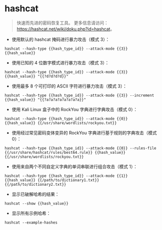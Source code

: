 # hashcat

> 快速而先进的密码恢复工具。
> 更多信息请访问：<https://hashcat.net/wiki/doku.php?id=hashcat>。

- 使用默认的 hashcat 掩码进行暴力攻击（模式 3）：

`hashcat --hash-type {{hash_type_id}} --attack-mode {{3}} {{hash_value}}`

- 使用已知的 4 位数字模式进行暴力攻击（模式 3）：

`hashcat --hash-type {{hash_type_id}} --attack-mode {{3}} {{hash_value}} "{{?d?d?d?d}}"`

- 使用最多 8 个可打印的 ASCII 字符进行暴力攻击（模式 3）：

`hashcat --hash-type {{hash_type_id}} --attack-mode {{3}} --increment {{hash_value}} "{{?a?a?a?a?a?a?a?a}}"`

- 使用 Kali Linux 盒子中的 RockYou 字典进行字典攻击（模式 0）：

`hashcat --hash-type {{hash_type_id}} --attack-mode {{0}} {{hash_value}} {{/usr/share/wordlists/rockyou.txt}}`

- 使用经过常见密码变体变异的 RockYou 字典进行基于规则的字典攻击（模式 0）：

`hashcat --hash-type {{hash_type_id}} --attack-mode {{0}} --rules-file {{/usr/share/hashcat/rules/best64.rule}} {{hash_value}} {{/usr/share/wordlists/rockyou.txt}}`

- 使用来自两个不同自定义字典的单词串联进行组合攻击（模式 1）：

`hashcat --hash-type {{hash_type_id}} --attack-mode {{1}} {{hash_value}} {{/path/to/dictionary1.txt}} {{/path/to/dictionary2.txt}}`

- 显示已破解哈希的结果：

`hashcat --show {{hash_value}}`

- 显示所有示例哈希：

`hashcat --example-hashes`